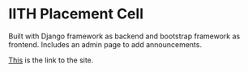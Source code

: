 # IITH Placement Cell
Built with Django framework as backend and bootstrap framework as frontend.
Includes an admin page to add announcements.

[This](http://iithplacementcell.pythonanywhere.com) is the link to the site.
